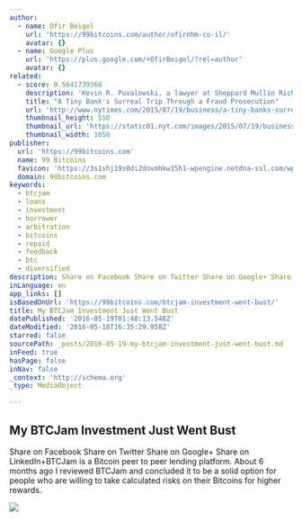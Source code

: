 ```yaml
---
author:
  - name: Ofir Beigel
    url: 'https://99bitcoins.com/author/ofirnhm-co-il/'
    avatar: {}
  - name: Google Plus
    url: 'https://plus.google.com/+OfirBeigel/?rel=author'
    avatar: {}
related:
  - score: 0.5641739368
    description: 'Kevin R. Puvalowski, a lawyer at Sheppard Mullin Richter & Hampton in New York, represented Abacus at its trial. In his closing arguments, he characterized the prosecution as a trip through Bizarro World, a comic strip universe where everything is turned on its head.'
    title: "A Tiny Bank's Surreal Trip Through a Fraud Prosecution"
    url: 'http://www.nytimes.com/2015/07/19/business/a-tiny-banks-surreal-trip-through-a-fraud-prosecution.html'
    thumbnail_height: 550
    thumbnail_url: 'https://static01.nyt.com/images/2015/07/19/business/19-GRET/19-GRET-facebookJumbo-v2.jpg'
    thumbnail_width: 1050
publisher:
  url: 'https://99bitcoins.com'
  name: 99 Bitcoins
  favicon: 'https://3s1shj19s0di2dovmhkw15h1-wpengine.netdna-ssl.com/wp-content/uploads/2015/06/favicon.png'
  domain: 99bitcoins.com
keywords:
  - btcjam
  - loans
  - investment
  - borrower
  - arbitration
  - bitcoins
  - repaid
  - feedback
  - btc
  - diversified
description: Share on Facebook Share on Twitter Share on Google+ Share on LinkedIn+BTCJam is a Bitcoin peer to peer lending platform. About 6 months ago I reviewed BTCJam and concluded it to be a solid option for people who are willing to take calculated risks on their Bitcoins for higher rewards.
inLanguage: en
app_links: []
isBasedOnUrl: 'https://99bitcoins.com/btcjam-investment-went-bust/'
title: My BTCJam Investment Just Went Bust
datePublished: '2016-05-19T01:48:13.548Z'
dateModified: '2016-05-18T16:35:29.958Z'
starred: false
sourcePath: _posts/2016-05-19-my-btcjam-investment-just-went-bust.md
inFeed: true
hasPage: false
inNav: false
_context: 'http://schema.org'
_type: MediaObject

---
```

<article style=""><h1>My BTCJam Investment Just Went Bust</h1><p>Share on Facebook Share on Twitter Share on Google+ Share on LinkedIn+BTCJam is a Bitcoin peer to peer lending platform. About 6 months ago I reviewed BTCJam and concluded it to be a solid option for people who are willing to take calculated risks on their Bitcoins for higher rewards.</p><img src="https://3s1shj19s0di2dovmhkw15h1-wpengine.netdna-ssl.com/wp-content/uploads/2016/05/shutterstock_417153304.jpg" /></article>